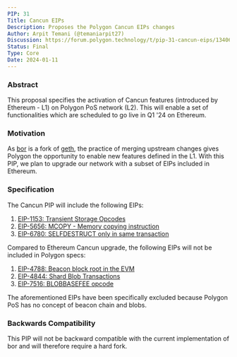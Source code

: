 ```yaml
---
PIP: 31
Title: Cancun EIPs
Description: Proposes the Polygon Cancun EIPs changes
Author: Arpit Temani (@temaniarpit27)
Discussion: https://forum.polygon.technology/t/pip-31-cancun-eips/13406
Status: Final
Type: Core
Date: 2024-01-11
---
```


### Abstract

This proposal specifies the activation of Cancun features (introduced by Ethereum - L1) on Polygon PoS network (L2). This will enable a set of functionalities which are scheduled to go live in Q1 '24 on Ethereum.

### Motivation
As [bor](https://github.com/maticnetwork/bor) is a fork of [geth](https://github.com/ethereum/go-ethereum), the practice of merging upstream changes gives Polygon the opportunity to enable new features defined in the L1.
With this PIP, we plan to upgrade our network with a subset of EIPs included in Ethereum.

### Specification

The Cancun PIP will include the following EIPs:
1. [EIP-1153: Transient Storage Opcodes](https://github.com/ethereum/EIPs/blob/master/EIPS/eip-1153.md)
2. [EIP-5656: MCOPY - Memory copying instruction](https://github.com/ethereum/EIPs/blob/master/EIPS/eip-5656.md)
3. [EIP-6780: SELFDESTRUCT only in same transaction](https://github.com/ethereum/EIPs/blob/master/EIPS/eip-6780.md)

Compared to Ethereum Cancun upgrade, the following EIPs will not be included in Polygon specs:
1. [EIP-4788: Beacon block root in the EVM](https://github.com/ethereum/EIPs/blob/master/EIPS/eip-4788.md)
2. [EIP-4844: Shard Blob Transactions](https://github.com/ethereum/EIPs/blob/master/EIPS/eip-4844.md)
3. [EIP-7516: BLOBBASEFEE opcode](https://github.com/ethereum/EIPs/blob/master/EIPS/eip-7516.md)

The aforementioned EIPs have been specifically excluded because Polygon PoS has no concept of beacon chain and blobs.

### Backwards Compatibility

This PIP will not be backward compatible with the current implementation of bor and will therefore require a hard fork.
